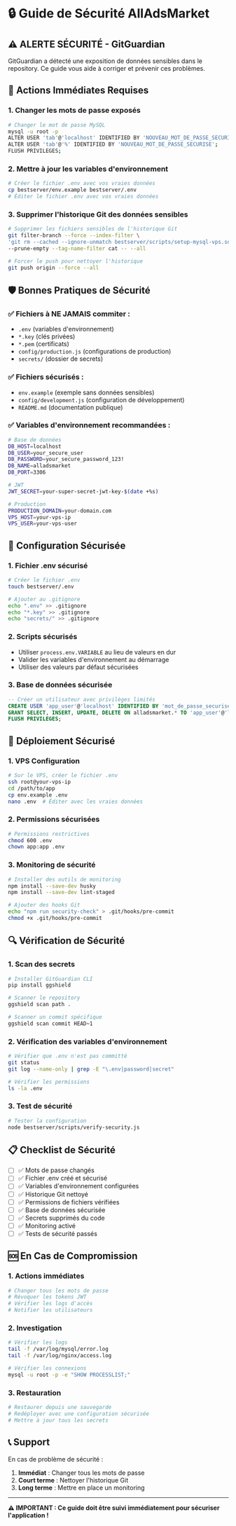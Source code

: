 # 🔒 Guide de Sécurité AllAdsMarket

## ⚠️ **ALERTE SÉCURITÉ - GitGuardian**

GitGuardian a détecté une exposition de données sensibles dans le repository. Ce guide vous aide à corriger et prévenir ces problèmes.

## 🚨 **Actions Immédiates Requises**

### 1. **Changer les mots de passe exposés**
```bash
# Changer le mot de passe MySQL
mysql -u root -p
ALTER USER 'tab'@'localhost' IDENTIFIED BY 'NOUVEAU_MOT_DE_PASSE_SECURISE';
ALTER USER 'tab'@'%' IDENTIFIED BY 'NOUVEAU_MOT_DE_PASSE_SECURISE';
FLUSH PRIVILEGES;
```

### 2. **Mettre à jour les variables d'environnement**
```bash
# Créer le fichier .env avec vos vraies données
cp bestserver/env.example bestserver/.env
# Éditer le fichier .env avec vos vraies données
```

### 3. **Supprimer l'historique Git des données sensibles**
```bash
# Supprimer les fichiers sensibles de l'historique Git
git filter-branch --force --index-filter \
'git rm --cached --ignore-unmatch bestserver/scripts/setup-mysql-vps.sql' \
--prune-empty --tag-name-filter cat -- --all

# Forcer le push pour nettoyer l'historique
git push origin --force --all
```

## 🛡️ **Bonnes Pratiques de Sécurité**

### ✅ **Fichiers à NE JAMAIS commiter :**
- `.env` (variables d'environnement)
- `*.key` (clés privées)
- `*.pem` (certificats)
- `config/production.js` (configurations de production)
- `secrets/` (dossier de secrets)

### ✅ **Fichiers sécurisés :**
- `env.example` (exemple sans données sensibles)
- `config/development.js` (configuration de développement)
- `README.md` (documentation publique)

### ✅ **Variables d'environnement recommandées :**
```bash
# Base de données
DB_HOST=localhost
DB_USER=your_secure_user
DB_PASSWORD=your_secure_password_123!
DB_NAME=alladsmarket
DB_PORT=3306

# JWT
JWT_SECRET=your-super-secret-jwt-key-$(date +%s)

# Production
PRODUCTION_DOMAIN=your-domain.com
VPS_HOST=your-vps-ip
VPS_USER=your-vps-user
```

## 🔧 **Configuration Sécurisée**

### 1. **Fichier .env sécurisé**
```bash
# Créer le fichier .env
touch bestserver/.env

# Ajouter au .gitignore
echo ".env" >> .gitignore
echo "*.key" >> .gitignore
echo "secrets/" >> .gitignore
```

### 2. **Scripts sécurisés**
- Utiliser `process.env.VARIABLE` au lieu de valeurs en dur
- Valider les variables d'environnement au démarrage
- Utiliser des valeurs par défaut sécurisées

### 3. **Base de données sécurisée**
```sql
-- Créer un utilisateur avec privilèges limités
CREATE USER 'app_user'@'localhost' IDENTIFIED BY 'mot_de_passe_securise';
GRANT SELECT, INSERT, UPDATE, DELETE ON alladsmarket.* TO 'app_user'@'localhost';
FLUSH PRIVILEGES;
```

## 🚀 **Déploiement Sécurisé**

### 1. **VPS Configuration**
```bash
# Sur le VPS, créer le fichier .env
ssh root@your-vps-ip
cd /path/to/app
cp env.example .env
nano .env  # Éditer avec les vraies données
```

### 2. **Permissions sécurisées**
```bash
# Permissions restrictives
chmod 600 .env
chown app:app .env
```

### 3. **Monitoring de sécurité**
```bash
# Installer des outils de monitoring
npm install --save-dev husky
npm install --save-dev lint-staged

# Ajouter des hooks Git
echo "npm run security-check" > .git/hooks/pre-commit
chmod +x .git/hooks/pre-commit
```

## 🔍 **Vérification de Sécurité**

### 1. **Scan des secrets**
```bash
# Installer GitGuardian CLI
pip install ggshield

# Scanner le repository
ggshield scan path .

# Scanner un commit spécifique
ggshield scan commit HEAD~1
```

### 2. **Vérification des variables d'environnement**
```bash
# Vérifier que .env n'est pas committé
git status
git log --name-only | grep -E "\.env|password|secret"

# Vérifier les permissions
ls -la .env
```

### 3. **Test de sécurité**
```bash
# Tester la configuration
node bestserver/scripts/verify-security.js
```

## 📋 **Checklist de Sécurité**

- [ ] ✅ Mots de passe changés
- [ ] ✅ Fichier .env créé et sécurisé
- [ ] ✅ Variables d'environnement configurées
- [ ] ✅ Historique Git nettoyé
- [ ] ✅ Permissions de fichiers vérifiées
- [ ] ✅ Base de données sécurisée
- [ ] ✅ Secrets supprimés du code
- [ ] ✅ Monitoring activé
- [ ] ✅ Tests de sécurité passés

## 🆘 **En Cas de Compromission**

### 1. **Actions immédiates**
```bash
# Changer tous les mots de passe
# Révoquer les tokens JWT
# Vérifier les logs d'accès
# Notifier les utilisateurs
```

### 2. **Investigation**
```bash
# Vérifier les logs
tail -f /var/log/mysql/error.log
tail -f /var/log/nginx/access.log

# Vérifier les connexions
mysql -u root -p -e "SHOW PROCESSLIST;"
```

### 3. **Restauration**
```bash
# Restaurer depuis une sauvegarde
# Redéployer avec une configuration sécurisée
# Mettre à jour tous les secrets
```

## 📞 **Support**

En cas de problème de sécurité :
1. **Immédiat** : Changer tous les mots de passe
2. **Court terme** : Nettoyer l'historique Git
3. **Long terme** : Mettre en place un monitoring

---

**⚠️ IMPORTANT : Ce guide doit être suivi immédiatement pour sécuriser l'application !**

